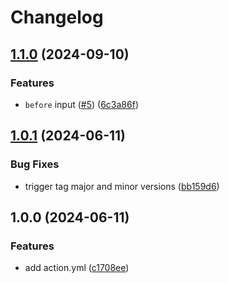 # Changelog

## [1.1.0](https://github.com/nvim-neorocks/nvim-busted-action/compare/v1.0.1...v1.1.0) (2024-09-10)


### Features

* `before` input ([#5](https://github.com/nvim-neorocks/nvim-busted-action/issues/5)) ([6c3a86f](https://github.com/nvim-neorocks/nvim-busted-action/commit/6c3a86fdbe389e8cd26bce6015f461812558864c))

## [1.0.1](https://github.com/nvim-neorocks/nvim-busted-action/compare/v1.0.0...v1.0.1) (2024-06-11)


### Bug Fixes

* trigger tag major and minor versions ([bb159d6](https://github.com/nvim-neorocks/nvim-busted-action/commit/bb159d6cb835e147e32e022bed7c2f04177e0e05))

## 1.0.0 (2024-06-11)


### Features

* add action.yml ([c1708ee](https://github.com/nvim-neorocks/nvim-busted-action/commit/c1708ee25f3c0c66db974df993486be0b1481593))
